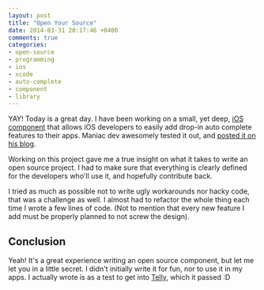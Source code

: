 ```yaml
---
layout: post
title: "Open Your Source"
date: 2014-03-31 20:17:46 +0400
comments: true
categories: 
- open-source
- programming
- ios
- xcode
- auto-complete
- component
- library
---
```


YAY! Today is a great day. I have been working on a small, yet deep, [iOS component](https://github.com/Mazyod/MJAutoComplete) that allows iOS developers to easily add drop-in auto complete features to their apps. Maniac dev awesomely tested it out, and [posted it on his blog](http://maniacdev.com/2014/03/ios-auto-completion-library-that-supports-any-text-input-source-and-customizable-table-cells).

Working on this project gave me a true insight on what it takes to write an open source project. I had to make sure that everything is clearly defined for the developers who'll use it, and hopefully contribute back. 

I tried as much as possible not to write ugly workarounds nor hacky code, that was a challenge as well. I almost had to refactor the whole thing each time I wrote a few lines of code. (Not to mention that every new feature I add must be properly planned to not screw the design).

## Conclusion

Yeah! It's a great experience writing an open source component, but let me let you in a little secret. I didn't initially write it for fun, nor to use it in my apps. I actually wrote is as a test to get into [Telly](http://telly.com/), which it passed :D

